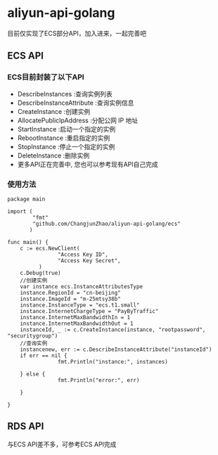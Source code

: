 # aliyun-api-golang
目前仅实现了ECS部分API，加入进来，一起完善吧

## ECS API

### ECS目前封装了以下API

* DescribeInstances :查询实例列表
* DescribeInstanceAttribute :查询实例信息
* CreateInstance :创建实例
* AllocatePublicIpAddress :分配公网 IP 地址
* StartInstance :启动一个指定的实例
* RebootInstance :重启指定的实例
* StopInstance :停止一个指定的实例
* DeleteInstance :删除实例
* 更多API正在完善中, 您也可以参考现有API自己完成

### 使用方法

```
package main

import (
        "fmt"
        "github.com/ChangjunZhao/aliyun-api-golang/ecs"
       )

func main() {
	c := ecs.NewClient(
                "Access Key ID",
                "Access Key Secret", 
		  )
    c.Debug(true)
    //创建实例
    var instance ecs.InstanceAttributesType
    instance.RegionId = "cn-beijing"
    instance.ImageId = "m-25mtsy38b"
    instance.InstanceType = "ecs.t1.small"
    instance.InternetChargeType = "PayByTraffic"
    instance.InternetMaxBandwidthIn = 1
    instance.InternetMaxBandwidthOut = 1
    instanceId, _ := c.CreateInstance(instance, "rootpassword", "securitygroup")
    //查询实例
    instancenew, err := c.DescribeInstanceAttribute("instanceId")
	if err == nil {
                fmt.Println("instance:", instances)
        
	} else {
                fmt.Println("error:", err)
        
	}

}
```

## RDS API

与ECS API差不多，可参考ECS API完成

